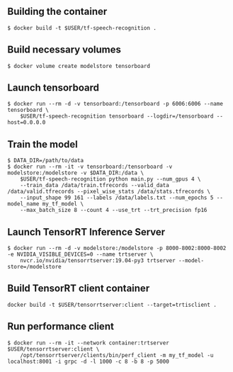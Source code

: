 ## Building the container
```
$ docker build -t $USER/tf-speech-recognition .
```

## Build necessary volumes
```
$ docker volume create modelstore tensorboard
```

## Launch tensorboard
```
$ docker run --rm -d -v tensorboard:/tensorboard -p 6006:6006 --name tensorboard \
    $USER/tf-speech-recognition tensorboard --logdir=/tensorboard --host=0.0.0.0
```

## Train the model
```
$ DATA_DIR=/path/to/data
$ docker run --rm -it -v tensorboard:/tensorboard -v modelstore:/modelstore -v $DATA_DIR:/data \
    $USER/tf-speech-recognition python main.py --num_gpus 4 \
    --train_data /data/train.tfrecords --valid_data /data/valid.tfrecords --pixel_wise_stats /data/stats.tfrecords \
    --input_shape 99 161 --labels /data/labels.txt --num_epochs 5 --model_name my_tf_model \
    --max_batch_size 8 --count 4 --use_trt --trt_precision fp16
```

## Launch TensorRT Inference Server
```
$ docker run --rm -d -v modelstore:/modelstore -p 8000-8002:8000-8002 -e NVIDIA_VISIBLE_DEVICES=0 --name trtserver \
    nvcr.io/nvidia/tensorrtserver:19.04-py3 trtserver --model-store=/modelstore
```

## Build TensorRT client container
```
docker build -t $USER/tensorrtserver:client --target=trtisclient .
```

## Run performance client
```
$ docker run --rm -it --network container:trtserver $USER/tensorrtserver:client \
    /opt/tensorrtserver/clients/bin/perf_client -m my_tf_model -u localhost:8001 -i grpc -d -l 1000 -c 8 -b 8 -p 5000
```
